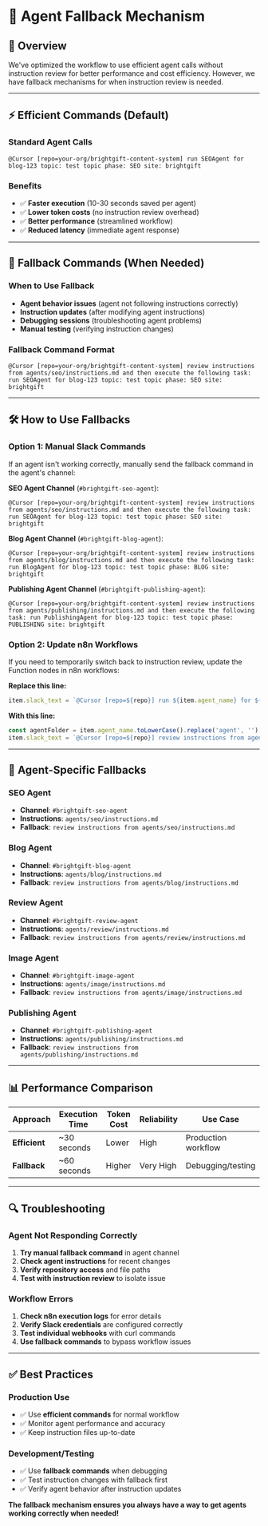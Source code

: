 # 🔄 Agent Fallback Mechanism

## 🎯 Overview
We've optimized the workflow to use efficient agent calls without instruction review for better performance and cost efficiency. However, we have fallback mechanisms for when instruction review is needed.

---

## ⚡ Efficient Commands (Default)

### **Standard Agent Calls**
```
@Cursor [repo=your-org/brightgift-content-system] run SEOAgent for blog-123 topic: test topic phase: SEO site: brightgift
```

### **Benefits**
- ✅ **Faster execution** (10-30 seconds saved per agent)
- ✅ **Lower token costs** (no instruction review overhead)
- ✅ **Better performance** (streamlined workflow)
- ✅ **Reduced latency** (immediate agent response)

---

## 🔧 Fallback Commands (When Needed)

### **When to Use Fallback**
- **Agent behavior issues** (agent not following instructions correctly)
- **Instruction updates** (after modifying agent instructions)
- **Debugging sessions** (troubleshooting agent problems)
- **Manual testing** (verifying instruction changes)

### **Fallback Command Format**
```
@Cursor [repo=your-org/brightgift-content-system] review instructions from agents/seo/instructions.md and then execute the following task: run SEOAgent for blog-123 topic: test topic phase: SEO site: brightgift
```

---

## 🛠️ How to Use Fallbacks

### **Option 1: Manual Slack Commands**
If an agent isn't working correctly, manually send the fallback command in the agent's channel:

**SEO Agent Channel** (`#brightgift-seo-agent`):
```
@Cursor [repo=your-org/brightgift-content-system] review instructions from agents/seo/instructions.md and then execute the following task: run SEOAgent for blog-123 topic: test topic phase: SEO site: brightgift
```

**Blog Agent Channel** (`#brightgift-blog-agent`):
```
@Cursor [repo=your-org/brightgift-content-system] review instructions from agents/blog/instructions.md and then execute the following task: run BlogAgent for blog-123 topic: test topic phase: BLOG site: brightgift
```

**Publishing Agent Channel** (`#brightgift-publishing-agent`):
```
@Cursor [repo=your-org/brightgift-content-system] review instructions from agents/publishing/instructions.md and then execute the following task: run PublishingAgent for blog-123 topic: test topic phase: PUBLISHING site: brightgift
```

### **Option 2: Update n8n Workflows**
If you need to temporarily switch back to instruction review, update the Function nodes in n8n workflows:

**Replace this line:**
```javascript
item.slack_text = `@Cursor [repo=${repo}] run ${item.agent_name} for ${item.blog_slug} topic: ${item.topic} phase: ${item.current_phase} site: ${item.site_name}`;
```

**With this line:**
```javascript
const agentFolder = item.agent_name.toLowerCase().replace('agent', '');
item.slack_text = `@Cursor [repo=${repo}] review instructions from agents/${agentFolder}/instructions.md and then execute the following task: run ${item.agent_name} for ${item.blog_slug} topic: ${item.topic} phase: ${item.current_phase} site: ${item.site_name}`;
```

---

## 🎯 Agent-Specific Fallbacks

### **SEO Agent**
- **Channel**: `#brightgift-seo-agent`
- **Instructions**: `agents/seo/instructions.md`
- **Fallback**: `review instructions from agents/seo/instructions.md`

### **Blog Agent**
- **Channel**: `#brightgift-blog-agent`
- **Instructions**: `agents/blog/instructions.md`
- **Fallback**: `review instructions from agents/blog/instructions.md`

### **Review Agent**
- **Channel**: `#brightgift-review-agent`
- **Instructions**: `agents/review/instructions.md`
- **Fallback**: `review instructions from agents/review/instructions.md`

### **Image Agent**
- **Channel**: `#brightgift-image-agent`
- **Instructions**: `agents/image/instructions.md`
- **Fallback**: `review instructions from agents/image/instructions.md`

### **Publishing Agent**
- **Channel**: `#brightgift-publishing-agent`
- **Instructions**: `agents/publishing/instructions.md`
- **Fallback**: `review instructions from agents/publishing/instructions.md`

---

## 📊 Performance Comparison

| Approach | Execution Time | Token Cost | Reliability | Use Case |
|----------|---------------|------------|-------------|----------|
| **Efficient** | ~30 seconds | Lower | High | Production workflow |
| **Fallback** | ~60 seconds | Higher | Very High | Debugging/testing |

---

## 🔍 Troubleshooting

### **Agent Not Responding Correctly**
1. **Try manual fallback command** in agent channel
2. **Check agent instructions** for recent changes
3. **Verify repository access** and file paths
4. **Test with instruction review** to isolate issue

### **Workflow Errors**
1. **Check n8n execution logs** for error details
2. **Verify Slack credentials** are configured correctly
3. **Test individual webhooks** with curl commands
4. **Use fallback commands** to bypass workflow issues

---

## ✅ Best Practices

### **Production Use**
- ✅ Use **efficient commands** for normal workflow
- ✅ Monitor agent performance and accuracy
- ✅ Keep instruction files up-to-date

### **Development/Testing**
- ✅ Use **fallback commands** when debugging
- ✅ Test instruction changes with fallback first
- ✅ Verify agent behavior after instruction updates

**The fallback mechanism ensures you always have a way to get agents working correctly when needed!** 